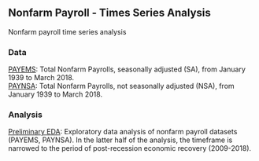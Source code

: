 ## Nonfarm Payroll - Times Series Analysis
Nonfarm payroll time series analysis  

### Data
[PAYEMS](PAYEMS.csv): Total Nonfarm Payrolls, seasonally adjusted (SA), from January 1939 to March 2018.  
[PAYNSA](PAYNSA.csv): Total Nonfarm Payrolls, not seasonally adjusted (NSA), from January 1939 to March 2018.  

### Analysis
[Preliminary EDA](project-nfp.md): Exploratory data analysis of nonfarm payroll datasets (PAYEMS, PAYNSA). In the latter half of the analysis, the timeframe is narrowed to the period of post-recession economic recovery (2009-2018).  
